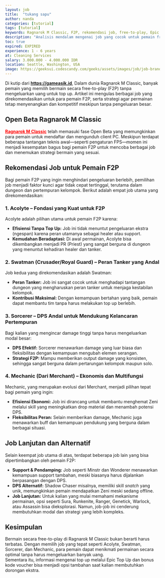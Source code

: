 ```yaml
---
layout: job
title:  "tukang sapu"
author: nanda
categories: [tutorial]
tags: [tutorial]
keywords: Ragnarok M Classic, F2P, rekomendasi job, free-to-play, Epic Top Up
description: "Analisis mendalam mengenai job yang cocok untuk pemain free-to-play di Ragnarok M Classic, lengkap dengan strategi dan tips memulai permainan tanpa harus top up"
toc: true
expired: EXPIRED
experience: 1 - 6 years
at: Cleaning Services
salary: 3.000.000 - 4.000.000 IDR
location: Seattle, Washington, USA
image: https://geeksui.codescandy.com/geeks/assets/images/job/job-brand-logo/job-list-logo-1.svg
---
```


Di kutip dari <b><a href="https://gameasik.id" style="color: red" alt="gameasik">https://gameasik.id</a></b>, Dalam dunia Ragnarok M Classic, banyak pemain yang memilih bermain secara free-to-play (F2P) tanpa mengeluarkan uang untuk top up. Artikel ini mengulas berbagai job yang direkomendasikan untuk para pemain F2P, serta strategi agar permainan tetap menyenangkan dan kompetitif meskipun tanpa pengeluaran besar.


## Open Beta Ragnarok M Classic

<b><a href="https://gameasik.id/mobile/ragnarok-m-classic-petualangan-nostalgia-dalam-dunia-midgard/" style="color: red" alt="ragnarok m classic">Ragnarok M Classic</a></b> telah memasuki fase Open Beta yang memungkinkan para pemain untuk mendaftar dan mengunduh client PC. Meskipun terdapat beberapa tantangan teknis awal—seperti pengaturan FPS—momen ini menjadi kesempatan bagus bagi pemain F2P untuk mencoba berbagai job dan menemukan strategi bermain yang sesuai.

## Rekomendasi Job untuk Pemain F2P

Bagi pemain F2P yang ingin menghindari pengeluaran berlebih, pemilihan job menjadi faktor kunci agar tidak cepat tertinggal, terutama dalam dungeon dan pertempuran kelompok. Berikut adalah empat job utama yang direkomendasikan:

### 1. Acolyte – Fondasi yang Kuat untuk F2P

Acolyte adalah pilihan utama untuk pemain F2P karena:
- **Efisiensi Tanpa Top Up:** Job ini tidak menuntut pengeluaran ekstra (ngespan) karena peran utamanya sebagai healer atau support.
- **Kemudahan Beradaptasi:** Di awal permainan, Acolyte bisa dikembangkan menjadi PR (Priest) yang sangat berguna di dungeon yang menuntut kehadiran healer dan tanker.

### 2. Swatman (Crusader/Royal Guard) – Peran Tanker yang Andal

Job kedua yang direkomendasikan adalah Swatman:
- **Peran Tanker:** Job ini sangat cocok untuk menghadapi tantangan dungeon yang mengharuskan peran tanker untuk menjaga kestabilan kelompok.
- **Kontribusi Maksimal:** Dengan kemampuan bertahan yang baik, pemain dapat membantu tim tanpa harus melakukan top up berlebih.

### 3. Sorcerer – DPS Andal untuk Mendukung Kelancaran Pertempuran

Bagi kalian yang mengincar damage tinggi tanpa harus mengeluarkan modal besar:
- **DPS Efektif:** Sorcerer menawarkan damage yang luar biasa dan fleksibilitas dengan kemampuan mengubah elemen serangan.
- **Strategi F2P:** Mampu memberikan output damage yang konsisten, sehingga sangat berguna dalam pertarungan kelompok maupun solo.

### 4. Mechanic (Dari Merchant) – Ekonomis dan Multifungsi

Mechanic, yang merupakan evolusi dari Merchant, menjadi pilihan tepat bagi pemain yang ingin:
- **Efisiensi Ekonomi:** Job ini dirancang untuk membantu menghemat Zeni melalui skill yang meningkatkan drop material dan menambah potensi DPS.
- **Fleksibilitas Peran:** Selain memberikan damage, Mechanic juga menawarkan buff dan kemampuan pendukung yang berguna dalam berbagai situasi.

## Job Lanjutan dan Alternatif

Selain keempat job utama di atas, terdapat beberapa job lain yang bisa dipertimbangkan oleh pemain F2P:
- **Support & Pendamping:** Job seperti Minstr dan Wonderer menawarkan kemampuan support tambahan, meski biasanya harus dijalankan berpasangan dengan DPS.
- **DPS Alternatif:** Shadow Chaser misalnya, memiliki skill *snatch* yang unik, memungkinkan pemain mendapatkan Zeni meski sedang offline.  
- **Job Lanjutan:** Untuk kalian yang mulai memahami mekanisme permainan, opsi seperti Sura, Runkenite, Ranger, Genetick, Warlock, atau Assassin bisa dieksplorasi. Namun, job-job ini cenderung membutuhkan modal dan strategi yang lebih kompleks.

## Kesimpulan

Bermain secara free-to-play di Ragnarok M Classic bukan berarti harus terbatas. Dengan memilih job yang tepat seperti Acolyte, Swatman, Sorcerer, dan Mechanic, para pemain dapat menikmati permainan secara optimal tanpa harus mengeluarkan banyak uang.  
Sementara itu, informasi mengenai top up melalui Epic Top Up dan bonus kode voucher bisa menjadi opsi tambahan saat kalian membutuhkan dorongan ekstra.

